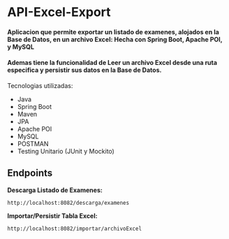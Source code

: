 # API-Excel-Export


#### Aplicacion que permite exportar un listado de examenes, alojados en la Base de Datos, en un archivo Excel: Hecha con Spring Boot, Apache POI, y MySQL
#### Ademas tiene la funcionalidad de Leer un archivo Excel desde una ruta especifica y persistir sus datos en la Base de Datos.

Tecnologias utilizadas:
- Java
- Spring Boot
- Maven
- JPA
- Apache POI
- MySQL
- POSTMAN
- Testing Unitario (JUnit y Mockito)

## Endpoints

**Descarga Listado de Examenes:**

`http://localhost:8082/descarga/examenes`


**Importar/Persistir Tabla Excel:**

`http://localhost:8082/importar/archivoExcel`



